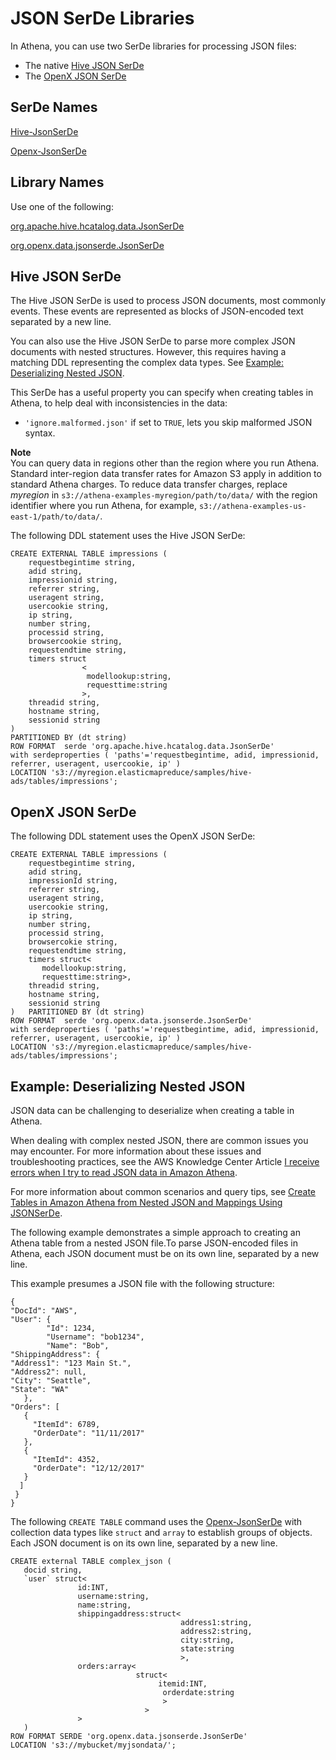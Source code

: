 # JSON SerDe Libraries<a name="json"></a>

In Athena, you can use two SerDe libraries for processing JSON files:
+ The native [Hive JSON SerDe](#hivejson) 
+ The [OpenX JSON SerDe](#openxjson) 

## SerDe Names<a name="serde-names"></a>

 [Hive\-JsonSerDe](https://cwiki.apache.org/confluence/display/Hive/LanguageManual+DDL#LanguageManualDDL-JSON) 

 [Openx\-JsonSerDe](https://github.com/rcongiu/Hive-JSON-Serde) 

## Library Names<a name="library-names"></a>

Use one of the following:

 [org\.apache\.hive\.hcatalog\.data\.JsonSerDe](https://cwiki.apache.org/confluence/display/Hive/LanguageManual+DDL#LanguageManualDDL-JSON) 

 [org\.openx\.data\.jsonserde\.JsonSerDe](https://github.com/rcongiu/Hive-JSON-Serde) 

## Hive JSON SerDe<a name="hivejson"></a>

The Hive JSON SerDe is used to process JSON documents, most commonly events\. These events are represented as blocks of JSON\-encoded text separated by a new line\.

You can also use the Hive JSON SerDe to parse more complex JSON documents with nested structures\. However, this requires having a matching DDL representing the complex data types\. See [Example: Deserializing Nested JSON](#nested-json-serde-example)\.

This SerDe has a useful property you can specify when creating tables in Athena, to help deal with inconsistencies in the data:
+  `'ignore.malformed.json'` if set to `TRUE`, lets you skip malformed JSON syntax\.

**Note**  
You can query data in regions other than the region where you run Athena\. Standard inter\-region data transfer rates for Amazon S3 apply in addition to standard Athena charges\. To reduce data transfer charges, replace *myregion* in `s3://athena-examples-myregion/path/to/data/` with the region identifier where you run Athena, for example, `s3://athena-examples-us-east-1/path/to/data/`\.

The following DDL statement uses the Hive JSON SerDe:

```
CREATE EXTERNAL TABLE impressions (
    requestbegintime string,
    adid string,
    impressionid string,
    referrer string,
    useragent string,
    usercookie string,
    ip string,
    number string,
    processid string,
    browsercookie string,
    requestendtime string,
    timers struct
                <
                 modellookup:string, 
                 requesttime:string
                >,
    threadid string, 
    hostname string,
    sessionid string
)   
PARTITIONED BY (dt string)
ROW FORMAT  serde 'org.apache.hive.hcatalog.data.JsonSerDe'
with serdeproperties ( 'paths'='requestbegintime, adid, impressionid, referrer, useragent, usercookie, ip' )
LOCATION 's3://myregion.elasticmapreduce/samples/hive-ads/tables/impressions';
```

## OpenX JSON SerDe<a name="openxjson"></a>

The following DDL statement uses the OpenX JSON SerDe:

```
CREATE EXTERNAL TABLE impressions (
    requestbegintime string,
    adid string,
    impressionId string,
    referrer string,
    useragent string,
    usercookie string,
    ip string,
    number string,
    processid string,
    browsercokie string,
    requestendtime string,
    timers struct<
       modellookup:string, 
       requesttime:string>,
    threadid string, 
    hostname string,
    sessionid string
)   PARTITIONED BY (dt string)
ROW FORMAT  serde 'org.openx.data.jsonserde.JsonSerDe'
with serdeproperties ( 'paths'='requestbegintime, adid, impressionid, referrer, useragent, usercookie, ip' )
LOCATION 's3://myregion.elasticmapreduce/samples/hive-ads/tables/impressions';
```

## Example: Deserializing Nested JSON<a name="nested-json-serde-example"></a>

JSON data can be challenging to deserialize when creating a table in Athena\.

 When dealing with complex nested JSON, there are common issues you may encounter\. For more information about these issues and troubleshooting practices, see the AWS Knowledge Center Article [I receive errors when I try to read JSON data in Amazon Athena](https://aws.amazon.com/premiumsupport/knowledge-center/error-json-athena/)\. 

For more information about common scenarios and query tips, see [Create Tables in Amazon Athena from Nested JSON and Mappings Using JSONSerDe](http://aws.amazon.com/blogs/big-data/create-tables-in-amazon-athena-from-nested-json-and-mappings-using-jsonserde/)\.

The following example demonstrates a simple approach to creating an Athena table from a nested JSON file\.To parse JSON\-encoded files in Athena, each JSON document must be on its own line, separated by a new line\. 

This example presumes a JSON file with the following structure:

```
{
"DocId": "AWS",
"User": {
        "Id": 1234,
        "Username": "bob1234", 
        "Name": "Bob",
"ShippingAddress": {
"Address1": "123 Main St.",
"Address2": null,
"City": "Seattle",
"State": "WA"
   },
"Orders": [
   {
     "ItemId": 6789,
     "OrderDate": "11/11/2017" 
   },
   {
     "ItemId": 4352,
     "OrderDate": "12/12/2017"
   }
  ]
 }
}
```

The following `CREATE TABLE` command uses the [Openx\-JsonSerDe](https://github.com/rcongiu/Hive-JSON-Serde) with collection data types like `struct` and `array` to establish groups of objects\. Each JSON document is on its own line, separated by a new line\.

```
CREATE external TABLE complex_json (
   docid string,
   `user` struct<
               id:INT,
               username:string,
               name:string,
               shippingaddress:struct<
                                      address1:string,
                                      address2:string,
                                      city:string,
                                      state:string
                                      >,
               orders:array<
                            struct<
                                 itemid:INT,
                                  orderdate:string
                                  >
                              >
               >
   )
ROW FORMAT SERDE 'org.openx.data.jsonserde.JsonSerDe'
LOCATION 's3://mybucket/myjsondata/';
```